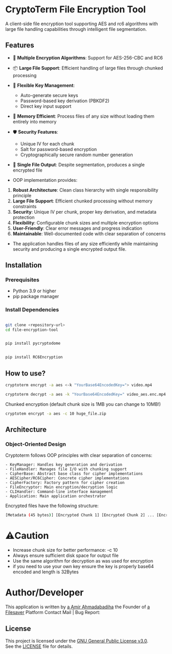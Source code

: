 # CryptoTerm File Encryption Tool

A client-side file encryption tool supporting AES and rc6 algorithms with large file handling capabilities through intelligent file segmentation.

## Features

- 🔐 **Multiple Encryption Algorithms**: Support for AES-256-CBC and RC6
- 📦 **Large File Support**: Efficient handling of large files through chunked processing
- 🔑 **Flexible Key Management**: 
  - Auto-generate secure keys
  - Password-based key derivation (PBKDF2)
  - Direct key input support
- 🚀 **Memory Efficient**: Process files of any size without loading them entirely into memory
- 🛡️ **Security Features**:
  - Unique IV for each chunk
  - Salt for password-based encryption
  - Cryptographically secure random number generation
- 📁 **Single File Output**: Despite segmentation, produces a single encrypted file

- OOP implementation provides:

1. **Robust Architecture**: Clean class hierarchy with single responsibility principle
2. **Large File Support**: Efficient chunked processing without memory constraints
3. **Security**: Unique IV per chunk, proper key derivation, and metadata protection
4. **Flexibility**: Configurable chunk sizes and multiple encryption options
5. **User-Friendly**: Clear error messages and progress indication
6. **Maintainable**: Well-documented code with clear separation of concerns

- The application handles files of any size efficiently while maintaining security and producing a single encrypted output file.
## Installation

### Prerequisites

- Python 3.9 or higher
- pip package manager

### Install Dependencies

```bash

git clone <repository-url>
cd file-encryption-tool


pip install pycryptodome


pip install RC6Encryption
```
## How to use?
```bash
cryptoterm encrypt -a aes <-k "YourBase64EncodedKey="> video.mp4
```
```bash
cryptoterm decrypt -a aes -k "YourBase64EncodedKey=" video_aes.enc.mp4
```
Chunked encryption (default chunk size is 1MB you can change to 10MB!)
```bash 
cryptotem encrypt -a aes -c 10 huge_file.zip

```
## Architecture

### Object-Oriented Design

Cryptoterm follows OOP principles with clear separation of concerns:

    - KeyManager: Handles key generation and derivation
    - FileHandler: Manages file I/O with chunking support
    - CipherBase: Abstract base class for cipher implementations
    - AESCipher/RC6Cipher: Concrete cipher implementations
    - CipherFactory: Factory pattern for cipher creation
    - FileEncryptor: Main encryption/decryption logic
    - CLIHandler: Command-line interface management
    - Application: Main application orchestrator

Encrypted files have the following structure:
```bash
[Metadata (45 bytes)] [Encrypted Chunk 1] [Encrypted Chunk 2] ... [Encrypted Chunk N]
```

# ⚠️Caution
- Increase chunk size for better performance: -c 10
- Always ensure sufficient disk space for output file
- Use the same algorithm for decryption as was used for encryption
- if you need to use your own key ensure the key is properly base64 encoded and length is 32Bytes

# Author/Developer
This application is written by [a Amir Ahmadabadiha](https://linkedin.com/in/amir-ahmadabadiha-259113175) the Founder of [a Filesaver](https://filesaver.ir/) Platform
Contact Mail | Bug Report:  
## License
This project is licensed under the [GNU General Public License v3.0](https://www.gnu.org/licenses/gpl-3.0.html).  
See the [LICENSE](./LICENSE) file for details.